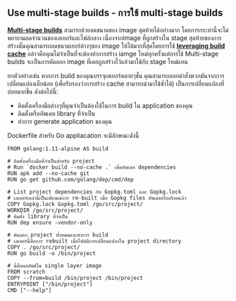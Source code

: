 ## Use multi-stage builds - การใช้ multi-stage builds

**[Multi-stage builds](https://docs.docker.com/develop/develop-images/multistage-build/)** สามารถช่วยลดขนาดของ image สุดท้ายได้อย่างมาก โดยการกระทำนี้จะไม่พยายามลดจำนวนของเลเยอร์และไฟล์กลาง เนื่องจากimage ที่ถูกสร้างใน stage สุดท้ายของการสร้างนั้นคุณสามารถลดขนาดเยอร์ต่างๆของ image ให้ได้มากที่สุดโดยการใช้ **[leveraging build cache](https://docs.docker.com/develop/develop-images/dockerfile_best-practices/#leverage-build-cache)** กล่าวคือคุณไม่จำเป็นที่จะต้องทำการสร้าง iamge ใหม่ทุกครั้งแต่การใช้ Multi-stage builds จะเป็นการคัดลอก image ที่เคยถูกสร้างไว้แล้วมาใช้กับ stage ใหม่แทน

ยกตัวอย่างเช่น หากการ build ของคุณบรรจุเลเยอร์หลายๆชั้น คุณสามารถออกคำสั่งพวกมันจากการเปลี่ยนแปลงเล็กน้อย (เพื่อรับรองว่าการสร้าง cache สามารถนำมาใช้ซ้ำได้) เป็นการเปลี่ยนแปลงที่บ่อยมากขึ้น ดังต่อไปนี้:
* ติดตั้งเครื่องมือต่างๆที่คุณจำเป็นต้องใช้ในการ build ใน application ของคุณ
* ติดตั้งหรืออัพเดท library ที่จำเป็น
* ทำการ generate application ของคุณ

Dockerfile สำหรับ Go appliacation จะมีลักษณะดังนี้

```
FROM golang:1.11-alpine AS build

# ติดตั้งเครื่องมือที่จำเป็นสำหรับ project
# Run `docker build --no-cache .` เพื่ออัพเดท dependencies
RUN apk add --no-cache git
RUN go get github.com/golang/dep/cmd/dep

# List project dependencies กับ Gopkg.toml และ Gopkg.lock
# เลเยอร์เหล่านี้เป็นเพียงแค่การ re-built เมื่อ Gopkg files อัพเดทเรียบร้อยแล้ว
COPY Gopkg.lock Gopkg.toml /go/src/project/
WORKDIR /go/src/project/
# ติดตั้ง library ที่จำเป็น
RUN dep ensure -vendor-only

# คัดลอก project ทั้งหมดและทำการ build
# เลเยอร์นี้คือการ rebuilt เมื่อไฟล์มีการเปลี่ยนแปลงใน project directory
COPY . /go/src/project/
RUN go build -o /bin/project

# นี่คือผลลัพธ์ใน single layer image
FROM scratch
COPY --from=build /bin/project /bin/project
ENTRYPOINT ["/bin/project"]
CMD ["--help"]
```